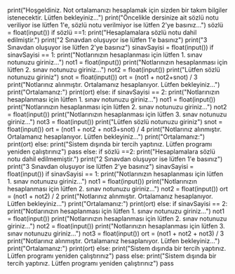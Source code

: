 print("Hoşgeldiniz. Not ortalamanızı hesaplamak için sizden bir takım bilgiler istenecektir. Lütfen bekleyiniz...")
print("Öncelikle dersinize ait sözlü notu veriliyor ise lütfen 1'e, sözlü notu verilmiyor ise lütfen 2'ye basınız...")
sözlü = float(input())
if sözlü ==1:
    print("Hesaplamalara sözlü notu dahil edilmiştir.")
    print("2 Sınavdan oluşuyor ise lütfen 1'e basınız")
    print("3 Sınavdan oluşuyor ise lütfen 2'ye basınız")
    sinavSayisi = float(input())
    if sinavSayisi == 1:
        print("Notlarınızın hesaplanması için lütfen 1. sınav notunuzu giriniz...")
        not1 = float(input())
        print("Notlarınızın hesaplanması için lütfen 2. sınav notunuzu giriniz...")
        not2 = float(input())
        print("Lütfen sözlü notunuzu giriniz")
        snot = float(input())
        ort = (not1 + not2+snot) / 3
        print("Notlarınız alınmıştır. Ortalamanız hesaplanıyor. Lütfen bekleyiniz...")
        print("Ortalamanız:")
        print(ort)
    else:
        if sinavSayisi == 2:
            print("Notlarınızın hesaplanması için lütfen 1. sınav notunuzu giriniz...")
            not1 = float(input())
            print("Notlarınızın hesaplanması için lütfen 2. sınav notunuzu giriniz...")
            not2 = float(input())
            print("Notlarınızın hesaplanması için lütfen 3. sınav notunuzu giriniz...")
            not3 = float(input())
            print("Lütfen sözlü notunuzu giriniz")
            snot = float(input())
            ort = (not1 + not2 + not3+snot) / 4
            print("Notlarınız alınmıştır. Ortalamanız hesaplanıyor. Lütfen bekleyiniz...")
            print("Ortalamanız:")
            print(ort)
        else:
            print("Sistem dışında bir tercih yaptınız. Lütfen programı yeniden çalıştırınız")
            pass
else:
    if sözlü ==2:
        print("Hesaplamalara sözlü notu dahil edilmemiştir.")
        print("2 Sınavdan oluşuyor ise lütfen 1'e basınız")
        print("3 Sınavdan oluşuyor ise lütfen 2'ye basınız")
        sinavSayisi = float(input())
        if sinavSayisi == 1:
            print("Notlarınızın hesaplanması için lütfen 1. sınav notunuzu giriniz...")
            not1 = float(input())
            print("Notlarınızın hesaplanması için lütfen 2. sınav notunuzu giriniz...")
            not2 = float(input())
            ort = (not1 + not2) / 2
            print("Notlarınız alınmıştır. Ortalamanız hesaplanıyor. Lütfen bekleyiniz...")
            print("Ortalamanız:")
            print(ort)
        else:
            if sinavSayisi == 2:
                print("Notlarınızın hesaplanması için lütfen 1. sınav notunuzu giriniz...")
                not1 = float(input())
                print("Notlarınızın hesaplanması için lütfen 2. sınav notunuzu giriniz...")
                not2 = float(input())
                print("Notlarınızın hesaplanması için lütfen 3. sınav notunuzu giriniz...")
                not3 = float(input())
                ort = (not1 + not2 + not3) / 3
                print("Notlarınız alınmıştır. Ortalamanız hesaplanıyor. Lütfen bekleyiniz...")
                print("Ortalamanız:")
                print(ort)
            else:
                print("Sistem dışında bir tercih yaptınız. Lütfen programı yeniden çalıştırınız")
                pass
    else:
        print("Sistem dışında bir tercih yaptınız. Lütfen programı yeniden çalıştırınız")
        pass

